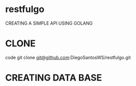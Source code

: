# restfulgo
CREATING A SIMPLE API USING GOLANG

# CLONE
code git clone git@github.com:DiegoSantosWS/restfulgo.git

# CREATING DATA BASE

<code>
</code>